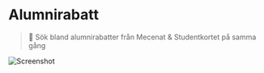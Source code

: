 # Alumnirabatt

> 🫰 Sök bland alumnirabatter från Mecenat & Studentkortet på samma gång

![Screenshot](https://github.com/miii/alumnirabatt/assets/158975/4560e8d5-d074-4b82-bd0c-daaf48de38db)

